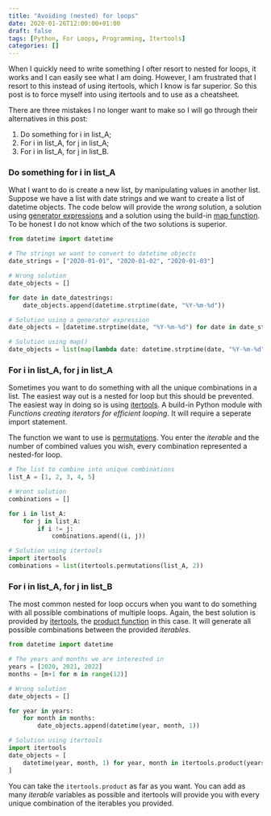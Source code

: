 ```yaml
---
title: "Avoiding (nested) for loops"
date: 2020-01-26T12:00:00+01:00
draft: false
tags: [Python, For Loops, Programming, Itertools]
categories: []
---
```


When I quickly need to write something I ofter resort to nested for loops, it works and I can easily see what I am doing. However, I am frustrated that I resort to this instead of using itertools, which I know is far superior. So this post is to force myself into using itertools and to use as a cheatsheet.

There are three mistakes I no longer want to make so I will go through their alternatives in this post:

1. Do something for i in list_A;
2. For i in list_A, for j in list_A;
3. For i in list_A, for j in list_B.

### Do something for i in list_A

What I want to do is create a new list, by manipulating values in another list. Suppose we have a list with date strings and we want to create a list of datetime objects. The code below will provide the _wrong_ solution, a solution using [generator expressions](https://www.python.org/dev/peps/pep-0289/) and a solution using the build-in [map function](https://docs.python.org/3.8/library/functions.html#map). To be honest I do not know which of the two solutions is superior.

```python
from datetime import datetime

# The strings we want to convert to datetime objects
date_strings = ["2020-01-01", "2020-01-02", "2020-01-03"]

# Wrong solution
date_objects = []

for date in date_datestrings:
    date_objects.append(datetime.strptime(date, "%Y-%m-%d"))

# Solution using a generator expression
date_objects = [datetime.strptime(date, "%Y-%m-%d") for date in date_strings]

# Solution using map()
date_objects = list(map(lambda date: datetime.strptime(date, "%Y-%m-%d"), date_strings))
```

### For i in list_A, for j in list_A

Sometimes you want to do something with all the unique combinations in a list. The easiest way out is a nested for loop but this should be prevented. The easiest way in doing so is using [itertools](https://docs.python.org/3.8/library/itertools.html). A build-in Python module with _Functions creating iterators for efficient looping_. It will require a seperate import statement.

The function we want to use is [permutations](https://docs.python.org/3.8/library/itertools.html#itertools.permutations). You enter the _iterable_ and the number of combined values you wish, every combination represented a nested-for loop.

```python
# The list to combine into unique combinations
list_A = [1, 2, 3, 4, 5]

# Wront solution
combinations = []

for i in list_A:
    for j in list_A:
        if i != j:
            combinations.apend((i, j))

# Solution using itertools
import itertools
combinations = list(itertools.permutations(list_A, 2))
```

### For i in list_A, for j in list_B

The most common nested for loop occurs when you want to do something with all possible combinations of multiple loops. Again, the best solution is provided by [itertools](https://docs.python.org/3.8/library/itertools.html), the [product function](https://docs.python.org/3.8/library/itertools.html#itertools.product) in this case. It will generate all possible combinations between the provided _iterables_.

```python
from datetime import datetime

# The years and months we are interested in
years = [2020, 2021, 2022]
months = [m+1 for m in range(12)]

# Wrong solution
date_objects = []

for year in years:
    for month in months:
        date_objects.append(datetime(year, month, 1))

# Solution using itertools
import itertools
date_objects = [
    datetime(year, month, 1) for year, month in itertools.product(years, months)
]
```

You can take the ```itertools.product``` as far as you want. You can add as many _iterable_ variables as possible and itertools will provide you with every unique combination of the iterables you provided.
